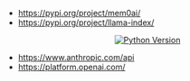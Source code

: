 * https://pypi.org/project/mem0ai/
* https://pypi.org/project/llama-index/


<div align="center">
  <a href="https://www.python.org/downloads/release/python-310">
    <img alt="Python Version" src="https://img.shields.io/badge/python-3.10-blue.svg" />
  </a>
</div>

* https://www.anthropic.com/api
* https://platform.openai.com/